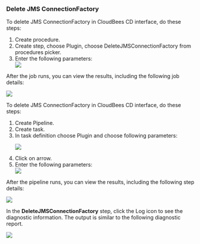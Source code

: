 <h3>Delete JMS ConnectionFactory</h3>
                <p>To delete JMS ConnectionFactory in CloudBees CD interface, do these steps:</p>
                <ol>
                    <li>Create procedure.</li>
                    <li>Create step, choose Plugin, choose DeleteJMSConnectionFactory from procedures
                    picker.</li>
                    <li>Enter the following parameters: </li>
                    <img src="../../plugins/EC-WebSphere/images/DeleteJMSConnectionFactory/ProcedureConfig.png" />
                </ol>
                <p>After the job runs, you can view the results, including the following
                job details:</p>
                <img src="../../plugins/EC-WebSphere/images/DeleteJMSConnectionFactory/ProcedureResult.png" />
                <p>To delete JMS ConnectionFactory in CloudBees CD interface, do these steps:</p>
                <ol>
                    <li>Create Pipeline.</li>
                    <li>Create task.</li>
                    <li>In task definition choose Plugin and choose following parameters:
                    <p><img src="../../plugins/EC-WebSphere/images/DeleteJMSConnectionFactory/PipelinePicker.png" /></p>
                    </li>
                    <li>Click on arrow.</li>
                    <li>Enter the following parameters: </li>
                    <img src="../../plugins/EC-WebSphere/images/DeleteJMSConnectionFactory/PipelineConfig.png" />
                </ol>
                <p>After the pipeline runs, you can view the results, including the
                following step details:</p>
                <img src="../../plugins/EC-WebSphere/images/DeleteJMSConnectionFactory/PipelineResult.png" />
                <p>In the <b>DeleteJMSConnectionFactory</b> step, click the Log icon to see the
                diagnostic information. The output is similar to the following
                diagnostic report.</p>
                <img src="../../plugins/EC-WebSphere/images/DeleteJMSConnectionFactory/ProcedureLog.png" />